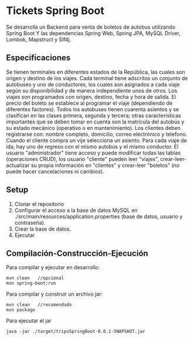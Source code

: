 # Tickets Spring Boot

Se desarrolla un Backend para venta de boletos de autobus utilizando Spring Boot Y las dependencias Spring Web, Spring JPA, MySQL Driver, Lombok, Mapstruct y Slf4j.

## Especificaciones

Se tienen terminales en diferentes estados de la República, las cuales son origen y destino de los viajes. Cada terminal tiene adscritos un conjunto de autobuses y uno de conductores, los cuales son asignados a cada viaje según su disponibilidad y de manera independiente unos de otros. Los viajes son programados con origen, destino, fecha y hora de salida. El precio del boleto se establece al programar el viaje (dependiendo de diferentes factores). Todos los autobuses tienen cuarenta asientos y se clasifican en las clases primera, segunda y tercera; otras características importantes que se deben tomar en cuenta son la matrícula del autobús y su estado mecánico (operativo o en mantenimiento). Los clientes deben registrarse con: nombre completo, domicilio, correo electrónico y telefono. Cuando el cliente compra un vije selecciona un asiento. Para cada viaje de ida, hay uno de regreso con el mismo autobús y el mismo conductor. El usuario "administrador" tiene acceso y puede modificar todas las tablas (operaciones CRUD), los usuario "cliente" pueden leer "viajes", crear-leer-actualizar su propia información en "clientes" y crear-leer "boletos" (no puede hacer cancelaciones ni cambios).

## Setup

1. Clonar el repositorio
2. Configurar el acceso a la base de datos MySQL en ./src/main/resources/application.properties (base de datos, usuario y contraseña).
3. Crear la base de datos.
4. Ejecutar

## Compilación-Construcción-Ejecución
Para compilar y ejecutar en desarrollo:
~~~
mvn clean   //opcional
mvn spring-boot:run
~~~

Para compilar y construir un archivo jar:
~~~
mvn clean   //recomendado
mvn package
~~~

Para ejecutar el jar
~~~
java -jar ./target/tripsSpringBoot-0.0.1-SNAPSHOT.jar
~~~
